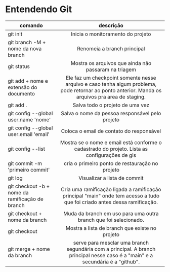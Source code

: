 # Entendendo Git

|comando|descrição|
|-|:-:|
| git init | Inicia o monitoramento do projeto |
| git branch -M + nome da nova branch| Renomeia a branch principal |
| git status | Mostra os arquivos que ainda não passaram na triagem |
| git add + nome e extensão do documento | Ele faz um checkpoint somente nesse arquivo e caso tenha algum problema, pode retornar ao ponto anterior. Manda os arquivos pra area de staging. |
|git add . | Salva todo o projeto de uma vez |
| git config --global user.name 'nome' | Salva o nome da pessoa responsável pelo projeto |
| git config --global user.email 'email' | Coloca o email de contato do responsável |
| git config --list | Mostra se o nome e email está conforme o cadastrado do projeto. Lista as configurações de gis |
| git commit -m 'primeiro commit' | cria o primeiro ponto de restauração no projeto |
| git log | Visualizar a lista de commit
| git checkout -b + nome da ramificação de branch | Cria uma ramificação ligada a ramificação principal "main" onde tem acesso a tudo que foi criado antes dessa ramificação.|
| git checkout + nome da branch | Muda da branch em uso para uma outra branch que foi selecionado. |
| git checkout | Mostra a lista de branch que existe no projeto |
| git merge + nome da branch | serve para mesclar uma branch segundária com a principal. A branch principal nesse caso é a "main" e a secundária é a "github". |